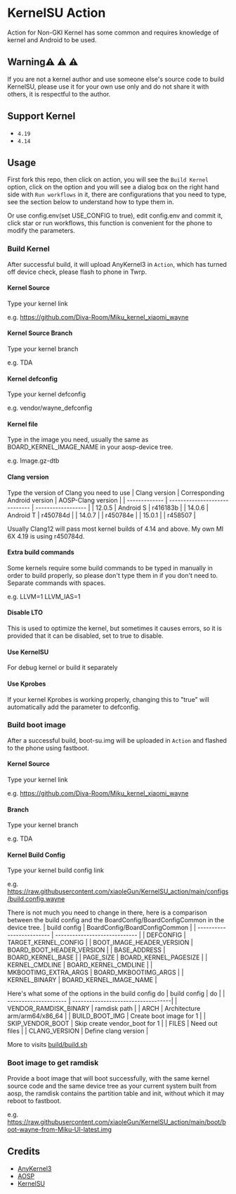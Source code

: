 # KernelSU Action

Action for Non-GKI Kernel has some common and requires knowledge of kernel and Android to be used.

## Warning:warning: :warning: :warning:

If you are not a kernel author and use someone else's source code to build KernelSU, please use it for your own use only and do not share it with others, it is respectful to the author.

## Support Kernel

- `4.19`
- `4.14`

## Usage

First fork this repo, then click on action, you will see the `Build Kernel` option, click on the option and you will see a dialog box on the right hand side with `Run workflows` in it, there are configurations that you need to type, see the section below to understand how to type them in.

Or use config.env(set USE_CONFIG to true), edit config.env and commit it, click star or run workflows, this function is convenient for the phone to modify the parameters.

### Build Kernel

After successful build, it will upload AnyKernel3 in `Action`, which has turned off device check, please flash to phone in Twrp.

#### Kernel Source

Type your kernel link

e.g. https://github.com/Diva-Room/Miku_kernel_xiaomi_wayne

#### Kernel Source Branch

Type your kernel branch

e.g. TDA

#### Kernel defconfig

Type your kernel defconfig

e.g. vendor/wayne_defconfig

#### Kernel file

Type in the image you need, usually the same as BOARD_KERNEL_IMAGE_NAME in your aosp-device tree.

e.g. Image.gz-dtb

#### Clang version

Type the version of Clang you need to use
| Clang version | Corresponding Android version | AOSP-Clang version |
| ------------- | ----------------------------- | ------------------ |
| 12.0.5 | Android S | r416183b |
| 14.0.6 | Android T | r450784d |
| 14.0.7 | | r450784e |
| 15.0.1 | | r458507 |

Usually Clang12 will pass most kernel builds of 4.14 and above.
My own MI 6X 4.19 is using r450784d.

#### Extra build commands

Some kernels require some build commands to be typed in manually in order to build properly, so please don't type them in if you don't need to.
Separate commands with spaces.

e.g. LLVM=1 LLVM_IAS=1

#### Disable LTO

This is used to optimize the kernel, but sometimes it causes errors, so it is provided that it can be disabled, set to true to disable.

#### Use KernelSU

For debug kernel or build it separately

#### Use Kprobes

If your kernel Kprobes is working properly, changing this to "true" will automatically add the parameter to defconfig.

### Build boot image

After a successful build, boot-su.img will be uploaded in `Action` and flashed to the phone using fastboot.

#### Kernel Source

Type your kernel link

e.g. https://github.com/Diva-Room/Miku_kernel_xiaomi_wayne

#### Branch

Type your kernel branch

e.g. TDA

#### Kernel Build Config

Type your kernel build config link

e.g. https://raw.githubusercontent.com/xiaoleGun/KernelSU_action/main/configs/build.config.wayne

There is not much you need to change in there, here is a comparison between the build config and the BoardConfig/BoardConfigCommon in the device tree.
| build config | BoardConfig/BoardConfigCommon |
| ------------------------- | ----------------------------- |
| DEFCONFIG | TARGET_KERNEL_CONFIG |
| BOOT_IMAGE_HEADER_VERSION | BOARD_BOOT_HEADER_VERSION |
| BASE_ADDRESS | BOARD_KERNEL_BASE |
| PAGE_SIZE | BOARD_KERNEL_PAGESIZE |
| KERNEL_CMDLINE | BOARD_KERNEL_CMDLINE |
| MKBOOTIMG_EXTRA_ARGS | BOARD_MKBOOTIMG_ARGS |
| KERNEL_BINARY | BOARD_KERNEL_IMAGE_NAME |

Here's what some of the options in the build config do
| build config | do |
| --------------------- | -----------------------------------|
| VENDOR_RAMDISK_BINARY | ramdisk path |
| ARCH | Architecture arm/arm64/x86_64 |
| BUILD_BOOT_IMG | Create boot image for 1 |
| SKIP_VENDOR_BOOT | Skip create vendor_boot for 1 |
| FILES | Need out files |
| CLANG_VERSION | Define clang version |

More to visits [build/build.sh](https://android.googlesource.com/kernel/build/+/refs/heads/master-kernel-build-2022/build.sh)

### Boot image to get ramdisk

Provide a boot image that will boot successfully, with the same kernel source code and the same device tree as your current system built from aosp, the ramdisk contains the partition table and init, without which it may reboot to fastboot.

e.g. https://raw.githubusercontent.com/xiaoleGun/KernelSU_action/main/boot/boot-wayne-from-Miku-UI-latest.img

## Credits

- [AnyKernel3](https://github.com/osm0sis/AnyKernel3)
- [AOSP](https://android.googlesource.com)
- [KernelSU](https://github.com/tiann/KernelSU)
